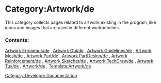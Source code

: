 # Category:Artwork/de
This category collects pages related to artwork existing in the program, like icons and images that are used in different workbenches.

### Contents:

[Artwork Erroneous/de](Artwork_Erroneous/de.md) , [Artwork Gui/de](Artwork_Gui/de.md) , [Artwork Guidelines/de](Artwork_Guidelines/de.md) , [Artwork Mesh/de](Artwork_Mesh/de.md) , [Artwork Part/de](Artwork_Part/de.md) , [Artwork PartDesign/de](Artwork_PartDesign/de.md) , [Artwork Reinforcement/de](Artwork_Reinforcement/de.md) , [Artwork Sketcher/de](Artwork_Sketcher/de.md) , [Artwork TechDraw/de](Artwork_TechDraw/de.md) , [Artwork Tux/de](Artwork_Tux/de.md) , [Artwork/de](Artwork/de.md) , [Template:Artwork/de](Template:Artwork/de.md)

[Category:Developer Documentation](Category:Developer_Documentation.md)
